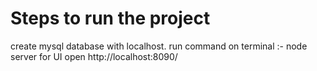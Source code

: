 




# Steps to run the project


create mysql database with localhost.
run command on terminal :- node server
for UI open http://localhost:8090/
